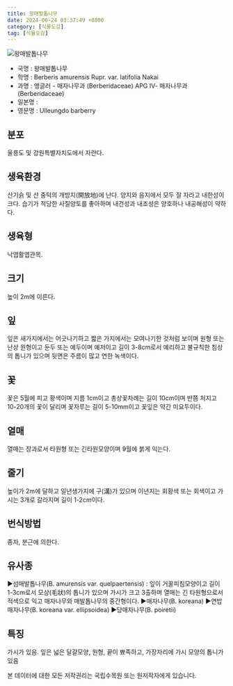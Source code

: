 ```yaml
---
title: 왕매발톱나무
date: 2024-06-24 03:37:49 +0800
category: [식물도감]
tag: [식물도감]
---
```




![왕매발톱나무](/fileUpload/plants/basic/Berberidaceae/Berberis/6795/6795_1_th2.JPG)
- 국명 : 왕매발톱나무
- 학명 : Berberis amurensis Rupr. var. latifolia Nakai
- 과명 : 앵글러 - 매자나무과 (Berberidaceae) APG Ⅳ- 매자나무과 (Berberidaceae)
- 일본명 : 
- 영문명 : Ulleungdo barberry


## 분포
울릉도 및 강원특별자치도에서 자란다.
## 생육환경
산기슭 및 산 중턱의 개방지(開放地)에 난다. 양지와 음지에서 모두 잘 자라고 내한성이 크다. 습기가 적당한 사질양토를 좋아하며 내건성과 내조성은 양호하나 내공해성이 약하다.
## 생육형
낙엽활엽관목.
## 크기
높이 2m에 이른다.
## 잎
잎은 새가지에서는 어긋나기하고 짧은 가지에서는 모여나기한 것처럼 보이며 원형 또는 난상 원형이고 둔두 또는 예두이며 예저이고 길이 3-8cm로서 예리하고 불규칙한 침상의 톱니가 있으며 뒷면은 주름이 많고 연한 녹색이다.
## 꽃
꽃은 5월에 피고 황색이며 지름 1cm이고 총상꽃차례는 길이 10cm이며 반쯤 처지고 10-20개의 꽃이 달리며 꽃자루는 길이 5-10mm이고 꽃잎은 약간 미요두이다.
## 열매
열매는 장과로서 타원형 또는 긴타원모양이며 9월에 붉게 익는다.
## 줄기
높이가 2m에 달하고 일년생가지에 구(溝)가 있으며 이년지는 회황색 또는 회색이고 가시는 3개로 갈라지며 길이 1-2cm이다.
## 번식방법
종자, 분근에 의한다.
## 유사종
▶섬매발톱나무(B. amurensis var. quelpaertensis) : 잎이 거꿀피침모양이고 길이 1-3cm로서 모상(毛狀)의 톱니가 있으며 가시가 크고 3출하며 열매는 긴 타원형으로서 적색으로 익고 매자나무와 매발톱나무의 중간형이다. ▶매자나무(B. koreana)▶연밥매자나무(B. koreana var. ellipsoidea)▶당매자나무(B. poiretii)
## 특징
가시가 있음. 잎은 넓은 달걀모양, 원형, 끝이 뾰족하고, 가장자리에 가시 모양의 톱니가 있음






본 데이터에 대한 모든 저작권리는 국립수목원 또는 원저작자에게 있습니다.
